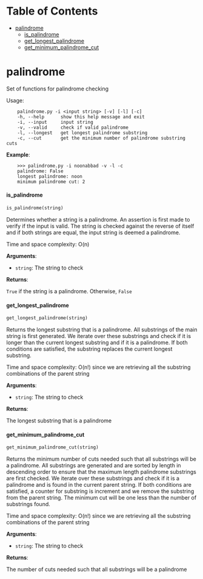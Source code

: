 # Table of Contents

* [palindrome](#palindrome)
  * [is\_palindrome](#palindrome.is_palindrome)
  * [get\_longest\_palindrome](#palindrome.get_longest_palindrome)
  * [get\_minimum\_palindrome\_cut](#palindrome.get_minimum_palindrome_cut)

<a name="palindrome"></a>
# palindrome

Set of functions for palindrome checking

Usage:
```
    palindrome.py -i <input string> [-v] [-l] [-c]
    -h, --help      show this help message and exit
    -i, --input     input string
    -v, --valid     check if valid palindrome
    -l, --longest   get longest palindrome substring
    -c, --cut       get the minimum number of palindrome substring cuts
```

**Example**:

```
    >>> palindrome.py -i noonabbad -v -l -c
    palindrome: False
    longest palindrome: noon
    minimum palindrome cut: 2
```

<a name="palindrome.is_palindrome"></a>
#### is\_palindrome

```python
is_palindrome(string)
```

Determines whether a string is a palindrome. An assertion is first made to verify if the input is valid.
The string is checked against the reverse of itself and if both strings are equal, the input string is deemed
a palindrome.

Time and space complexity: O(n)

**Arguments**:

- `string`: The string to check

**Returns**:

`True` if the string is a palindrome. Otherwise, `False`

<a name="palindrome.get_longest_palindrome"></a>
#### get\_longest\_palindrome

```python
get_longest_palindrome(string)
```

Returns the longest substring that is a palindrome. All substrings of the main string is first generated.
We iterate over these substrings and check if it is longer than the current longest substring and
if it is a palindrome. If both conditions are satisfied, the substring replaces the current longest substring.

Time and space complexity: O(n!) since we are retrieving all the substring combinations of the parent string

**Arguments**:

- `string`: The string to check

**Returns**:

The longest substring that is a palindrome

<a name="palindrome.get_minimum_palindrome_cut"></a>
#### get\_minimum\_palindrome\_cut

```python
get_minimum_palindrome_cut(string)
```

Returns the minimum number of cuts needed such that all substrings will be a palindrome.
All substrings are generated and are sorted by length in descending order to ensure that the maximum length
palindrome substrings are first checked. We iterate over these substrings and check if it is a palindrome and is
found in the current parent string. If both conditions are satisfied, a counter for substring is increment and we
remove the substring from the parent string. The minimum cut will be one less than the number of substrings found.

Time and space complexity: O(n!) since we are retrieving all the substring combinations of the parent string

**Arguments**:

- `string`: The string to check

**Returns**:

The number of cuts needed such that all substrings will be a palindrome

